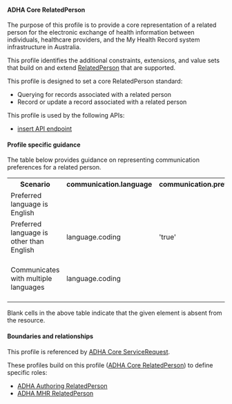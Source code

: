 #### ADHA Core RelatedPerson
The purpose of this profile is to provide a core representation of a related person for the electronic exchange of health information between individuals, healthcare providers, and the My Health Record system infrastructure in Australia.

This profile identifies the additional constraints, extensions, and value sets that build on and extend [RelatedPerson](http://hl7.org/fhir/R4/relatedperson.html) that are supported.

This profile is designed to set a core RelatedPerson standard:
* Querying for records associated with a related person
* Record or update a record associated with a related person

This profile is used by the following APIs:
* [insert API endpoint](StructureDefinition-TBD-1.html)
 

#### Profile specific guidance
The table below provides guidance on representing communication preferences for a related person.
<table class="list" style="width:100%">
    <colgroup>
       <col span="1" style="width: 20%;"/>
       <col span="1" style="width: 18%;"/>
       <col span="1" style="width: 18%;"/>
       <col span="1" style="width: 20%;"/>
       <col span="1" style="width: 24%;"/>
    </colgroup>
	<tbody>
      <tr>
        <th>Scenario</th>
        <th>communication.language</th>
        <th>communication.preferred</th>
		<th>Notes</th>
      </tr>
      <tr>
        <td>Preferred language is English</td>
        <td></td>
        <td></td>
        <td>No element sent, as per the guidance in the <a href="http://hl7.org/fhir/relatedperson-definitions.html#RelatedPerson.communication">Comments</a> of RelatedPerson.communication</td>
      </tr>
      <tr>
        <td>Preferred language is other than English</td>
        <td>language.coding</td>
        <td>'true'</td>
        <td></td>
      </tr>
      <tr>
        <td>Communicates with multiple languages</td>
        <td>language.coding</td>
        <td></td>
        <td>Each language instantiated in separate communication nodes; communication.preferred may be sent as needed.</td>
      </tr>
    </tbody>
</table>

Blank cells in the above table indicate that the given element is absent from the resource.

#### Boundaries and relationships
This profile is referenced by 
[ADHA Core ServiceRequest](StructureDefinition-dh-servicerequest-core-1.html).

These profiles build on this profile ([ADHA Core RelatedPerson](StructureDefinition-dh-relatedperson-core-1.html)) to define specific roles:
* [ADHA Authoring RelatedPerson](StructureDefinition-dh-relatedperson-author-1.html)
* [ADHA MHR RelatedPerson](StructureDefinition-dh-relatedperson-mhr-1.html)